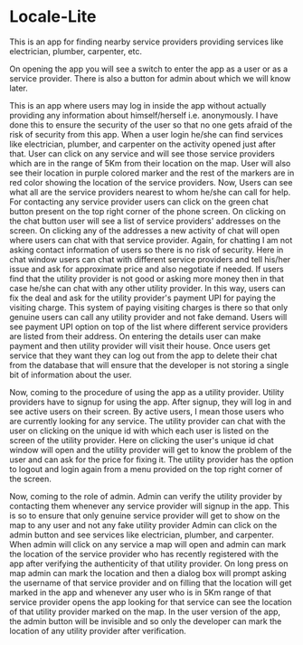 # Locale-Lite
This is an app for finding nearby service providers providing services like electrician, plumber, carpenter, etc.

On opening the app you will see a switch to enter the app as a user or as a service provider. There is also a button for admin about which we will know later.

This is an app where users may log in inside the app without actually providing any information about himself/herself i.e. anonymously. I have done this to ensure the security of the user so that no one gets afraid of the risk of security from this app.
When a user login he/she can find services like electrician, plumber, and carpenter on the activity opened just after that. User can click on any service and will see those service providers which are in the range of 5Km from their location on the map.
User will also see their location in purple colored marker and the rest of the markers are in red color showing the location of the service providers.
Now, Users can see what all are the service providers nearest to whom he/she can call for help. For contacting any service provider users can click on the green chat button present on the top right corner of the phone screen.
On clicking on the chat button user will see a list of service providers' addresses on the screen. On clicking any of the addresses a new activity of chat will open where users can chat with that service provider.
Again, for chatting I am not asking contact information of users so there is no risk of security. Here in chat window users can chat with different service providers and tell his/her issue and ask for approximate price and also negotiate if needed.
If users find that the utility provider is not good or asking more money then in that case he/she can chat with any other utility provider. In this way, users can fix the deal and ask for the utility provider's payment UPI for paying the visiting charge.
This system of paying visiting charges is there so that only genuine users can call any utility provider and not fake demand. Users will see payment UPI option on top of the list where different service providers are listed from their address.
On entering the details user can make payment and then utility provider will visit their house. Once users get service that they want they can log out from the app to delete their chat from the database that will ensure that the developer is not storing a single bit of information about the user.


Now, coming to the procedure of using the app as a utility provider. Utility providers have to signup for using the app. After signup, they will log in and see active users on their screen.
By active users, I mean those users who are currently looking for any service. The utility provider can chat with the user on clicking on the unique id with which each user is listed on the screen of the utility provider.
Here on clicking the user's unique id chat window will open and the utility provider will get to know the problem of the user and can ask for the price for fixing it.
The utility provider has the option to logout and login again from a menu provided on the top right corner of the screen.

Now, coming to the role of admin. Admin can verify the utility provider by contacting them whenever any service provider will signup in the app. This is so to ensure that only genuine service provider will get to show on the map to any user and not any fake utility provider
Admin can click on the admin button and see services like electrician, plumber, and carpenter. When admin will click on any service a map will open and admin can mark the location of the service provider who has recently registered with the app after verifying the authenticity of that utility provider.
On long press on map admin can mark the location and then a dialog box will prompt asking the username of that service provider and on filling that the location will get marked in the app and whenever any user who is in 5Km range of that service provider opens the app looking for that service can see the location of that utility provider marked on the map.
In the user version of the app, the admin button will be invisible and so only the developer can mark the location of any utility provider after verification.
